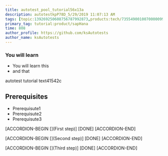 ```yaml
---
title: autotest_pool_tutorial56x13a
description: autotestkpP78D_5/29/2019 11:07:13 AM
tags: [topic:139269250608756787992873,products:tech/73554900100700000996,tutorial:experience/advanced]
primary_tag: tutorial:product/sapHana
time: 808
author_profile: https://github.com/ksAutotests
author_name: ksAutotests
---
```

### You will learn
- You will learn this
- and that

autotest tutorial text41542c

## Prerequisites
- Prerequisute1
- Prerequisute2
- Prerequisute3

[ACCORDION-BEGIN [](First step)]
[DONE]
[ACCORDION-END]

[ACCORDION-BEGIN [](Second step)]
[DONE]
[ACCORDION-END]

[ACCORDION-BEGIN [](Third step)]
[DONE]
[ACCORDION-END]

